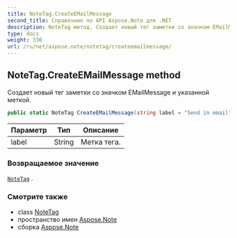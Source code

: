 ```yaml
---
title: NoteTag.CreateEMailMessage
second_title: Справочник по API Aspose.Note для .NET
description: NoteTag метод. Создает новый тег заметки со значком EMailMessage и указанной меткой.
type: docs
weight: 330
url: /ru/net/aspose.note/notetag/createemailmessage/
---
```

## NoteTag.CreateEMailMessage method

Создает новый тег заметки со значком EMailMessage и указанной меткой.

```csharp
public static NoteTag CreateEMailMessage(string label = "Send in email")
```

| Параметр | Тип | Описание |
| --- | --- | --- |
| label | String | Метка тега. |

### Возвращаемое значение

[`NoteTag`](../) .

### Смотрите также

* class [NoteTag](../)
* пространство имен [Aspose.Note](../../notetag/)
* сборка [Aspose.Note](../../../)


